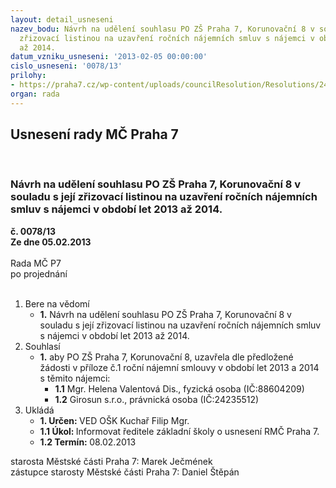 ```yaml
---
layout: detail_usneseni
nazev_bodu: Návrh na udělení souhlasu PO ZŠ Praha 7, Korunovační 8 v souladu s její
  zřizovací listinou na uzavření ročních nájemních smluv s nájemci v období let 2013
  až 2014.
datum_vzniku_usneseni: '2013-02-05 00:00:00'
cislo_usneseni: '0078/13'
prilohy:
- https://praha7.cz/wp-content/uploads/councilResolution/Resolutions/24303/8-13-p%c5%99%c3%adloha_%c5%be%c3%a1dost_%c5%99editele.xls
organ: rada
---
```

<div id="ucUsn_pList" class="usn">
	<span><h2>Usnesení rady MČ Praha 7 </h2>
<br></span><div class="standBody">
<span><h3>Návrh na udělení souhlasu PO ZŠ Praha 7, Korunovační 8 v souladu s její zřizovací listinou na uzavření ročních nájemních smluv s nájemci v období let 2013 až 2014.</h3></span><div class="center">
		<strong>č. 0078/13</strong><br>
	</div>
<div class="center">
		<strong>Ze dne 05.02.2013</strong><br><br>
	</div>Rada MČ P7<br> po projednání<br><br><ol>
<li>Bere na vědomí<ul><li>
<strong>1.</strong> Návrh na udělení souhlasu PO ZŠ Praha 7, Korunovační 8 v souladu s její zřizovací listinou na uzavření ročních nájemních smluv s nájemci v období let 2013 až 2014.</li></ul>
</li>
<li>Souhlasí<ul><li>
<strong>1.</strong> aby PO ZŠ Praha 7, Korunovační 8, uzavřela dle předložené žádosti v příloze č.1 roční nájemní smlouvy v období let 2013 a 2014 s těmito nájemci: <ul>
<li>
<strong>1.1</strong> Mgr. Helena Valentová Dis., fyzická osoba (IČ:88604209)</li>
<li>
<strong>1.2</strong> Girosun s.r.o., právnická osoba (IČ:24235512)</li>
</ul>
</li></ul>
</li>
<li>Ukládá<ul>
<li>
<strong>1. Určen: </strong>VED OŠK Kuchař Filip Mgr.</li>
<li>
<strong>1.1 Úkol: </strong>Informovat ředitele základní školy o usnesení RMČ Praha 7.</li>
<li>
<strong>1.2 Termín: </strong>08.02.2013</li>
</ul>
</li>
</ol>starosta Městské části Praha 7: Marek Ječmének<br>zástupce starosty Městské části Praha 7: Daniel Štěpán 
</div>
</div>